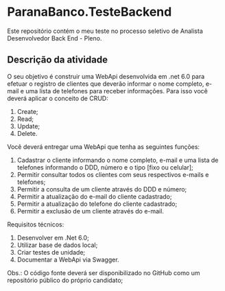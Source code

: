 # ParanaBanco.TesteBackend

Este repositório contém o meu teste no processo seletivo de Analista Desenvolvedor Back End - Pleno.

## Descrição da atividade

O seu objetivo é construir uma WebApi desenvolvida em .net 6.0
para efetuar o registro de clientes que deverão informar o nome
completo, e-mail e uma lista de telefones para receber informações.
Para isso você deverá aplicar o conceito de CRUD:
1. Create;
2. Read;
3. Update;
4. Delete.


Você deverá entregar uma WebApi que tenha as seguintes funções:

1. Cadastrar o cliente informando o nome completo, e-mail e uma lista de telefones informando o DDD, número e o tipo [fixo ou celular];
2. Permitir consultar todos os clientes com seus respectivos e-mails e telefones;
3. Permitir a consulta de um cliente através do DDD e número;
4. Permitir a atualização do e-mail do cliente cadastrado;
5. Permitir a atualização do telefone do cliente cadastrado;
6. Permitir a exclusão de um cliente através do e-mail.


Requisitos técnicos:
1. Desenvolver em .Net 6.0;
2. Utilizar base de dados local;
3. Criar testes de unidade;
4. Documentar a WebApi via Swagger.

Obs.: O código fonte deverá ser disponibilizado no GitHub como um repositório público
do próprio candidato;
